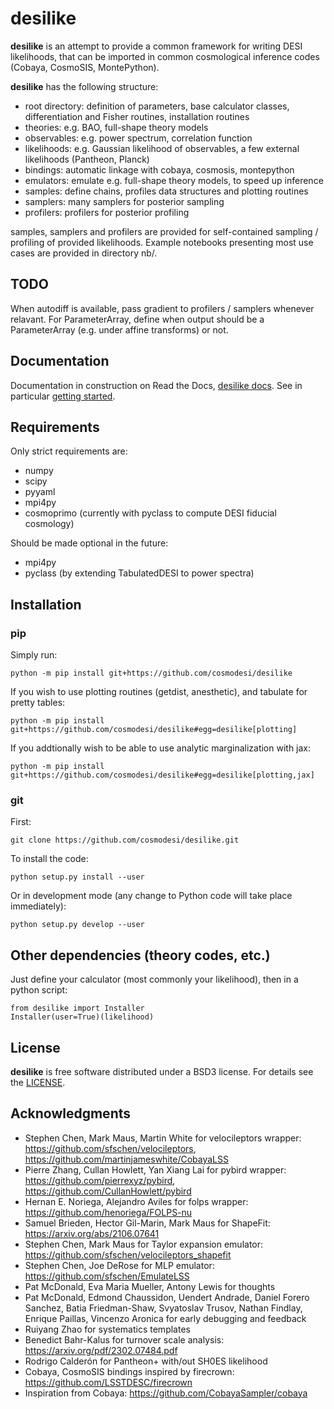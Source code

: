 # desilike

**desilike** is an attempt to provide a common framework for writing DESI likelihoods,
that can be imported in common cosmological inference codes (Cobaya, CosmoSIS, MontePython).

**desilike** has the following structure:

  - root directory: definition of parameters, base calculator classes, differentiation and Fisher routines, installation routines
  - theories: e.g. BAO, full-shape theory models
  - observables: e.g. power spectrum, correlation function
  - likelihoods: e.g. Gaussian likelihood of observables, a few external likelihoods (Pantheon, Planck)
  - bindings: automatic linkage with cobaya, cosmosis, montepython
  - emulators: emulate e.g. full-shape theory models, to speed up inference
  - samples: define chains, profiles data structures and plotting routines
  - samplers: many samplers for posterior sampling
  - profilers: profilers for posterior profiling

samples, samplers and profilers are provided for self-contained sampling / profiling of provided likelihoods.
Example notebooks presenting most use cases are provided in directory nb/.

## TODO

When autodiff is available, pass gradient to profilers / samplers whenever relavant.
For ParameterArray, define when output should be a ParameterArray (e.g. under affine transforms) or not.

## Documentation

Documentation in construction on Read the Docs, [desilike docs](https://desilike.readthedocs.io/).
See in particular [getting started](https://desilike.readthedocs.io/en/latest/user/getting_started.html).

## Requirements

Only strict requirements are:

  - numpy
  - scipy
  - pyyaml
  - mpi4py
  - cosmoprimo (currently with pyclass to compute DESI fiducial cosmology)

Should be made optional in the future:
  - mpi4py
  - pyclass (by extending TabulatedDESI to power spectra)

## Installation

### pip

Simply run:
```
python -m pip install git+https://github.com/cosmodesi/desilike
```
If you wish to use plotting routines (getdist, anesthetic), and tabulate for pretty tables:
```
python -m pip install git+https://github.com/cosmodesi/desilike#egg=desilike[plotting]
```
If you addtionally wish to be able to use analytic marginalization with jax:
```
python -m pip install git+https://github.com/cosmodesi/desilike#egg=desilike[plotting,jax]
```

### git

First:
```
git clone https://github.com/cosmodesi/desilike.git
```
To install the code:
```
python setup.py install --user
```
Or in development mode (any change to Python code will take place immediately):
```
python setup.py develop --user
```

## Other dependencies (theory codes, etc.)

Just define your calculator (most commonly your likelihood), then in a python script:
```
from desilike import Installer
Installer(user=True)(likelihood)
```

## License

**desilike** is free software distributed under a BSD3 license. For details see the [LICENSE](https://github.com/cosmodesi/desilike/blob/main/LICENSE).


## Acknowledgments

- Stephen Chen, Mark Maus, Martin White for velocileptors wrapper: https://github.com/sfschen/velocileptors, https://github.com/martinjameswhite/CobayaLSS
- Pierre Zhang, Cullan Howlett, Yan Xiang Lai for pybird wrapper: https://github.com/pierrexyz/pybird, https://github.com/CullanHowlett/pybird
- Hernan E. Noriega, Alejandro Aviles for folps wrapper: https://github.com/henoriega/FOLPS-nu
- Samuel Brieden, Hector Gil-Marin, Mark Maus for ShapeFit: https://arxiv.org/abs/2106.07641
- Stephen Chen, Mark Maus for Taylor expansion emulator: https://github.com/sfschen/velocileptors_shapefit
- Stephen Chen, Joe DeRose for MLP emulator: https://github.com/sfschen/EmulateLSS
- Pat McDonald, Eva Maria Mueller, Antony Lewis for thoughts
- Pat McDonald, Edmond Chaussidon, Uendert Andrade, Daniel Forero Sanchez, Batia Friedman-Shaw, Svyatoslav Trusov, Nathan Findlay, Enrique Paillas, Vincenzo Aronica for early debugging and feedback
- Ruiyang Zhao for systematics templates
- Benedict Bahr-Kalus for turnover scale analysis: https://arxiv.org/pdf/2302.07484.pdf
- Rodrigo Calderón for Pantheon+ with/out SH0ES likelihood
- Cobaya, CosmoSIS bindings inspired by firecrown: https://github.com/LSSTDESC/firecrown
- Inspiration from Cobaya: https://github.com/CobayaSampler/cobaya